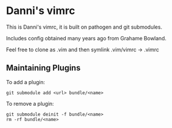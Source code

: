 Danni's vimrc
=============

This is Danni's vimrc, it is built on pathogen and git submodules.

Includes config obtained many years ago from Grahame Bowland.

Feel free to clone as .vim and then symlink .vim/vimrc -> .vimrc

Maintaining Plugins
-------------------

To add a plugin:

    git submodule add <url> bundle/<name>

To remove a plugin:

    git submodule deinit -f bundle/<name>
    rm -rf bundle/<name>
